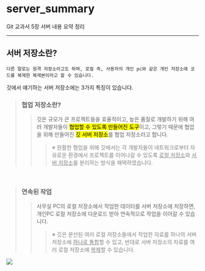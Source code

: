 <link href="https://fonts.googleapis.com/icon?family=Material+Icons" rel="stylesheet">

<style>
    .ul{
        text-decoration: underline;
    }
    .gray{
        color: gray;
    }
</style>
# server_summary
Git 교과서 5장 서버 내용 요약 정리
<hr>

## <b>서버 저장소란?</b>
    다른 말로는 원격 저장소라고도 하며, 로컬 즉, 사용자의 개인 pc와 같은 개인 저장소에 코드를 복제한 복제본이라고 할 수 있습니다.
깃에서 얘기하는 서버 저장소에는 3가지 특징이 있습니다.

> ### <b>협업 저장소란?</b>
>> 깃은 규모가 큰 프로젝트들을 효율적이고, 높은 품질로 개발하기 위해 여러 개발자들이 <mark>협업할 수 있도록 만들어진 도구</mark>이고, 그렇기 때문에 협업을 위해 만들어진 <mark>깃 서버 저장소</mark>를 협업 저장소라고 합니다.
>>><span class="gray">※ 원활한 협업을 위해 깃에서는 각 개발자들이 네트워크로부터  자유로운 환경에서 프로젝트를 이어나갈 수 있도록 <span class="ul">로컬 저장소</span>와 <span class="ul">서버 저장소</span>를 분리하는 방식을 채택하였습니다.</span>

<br>

> ### <b>연속된 작업</b>
>> 사무실 PC의 로컬 저장소에서 작업한 데이터를 서버 저장소에 저장하면, 개인PC 로컬 저장소에 다운로드 받아 연속적으로 작업을 이어갈 수 있습니다.
>>> <span class="gray"> ※ 깃은 분산된 여러 로컬 저장소들에서 작업한 자료를 하나의 서버 저장소에 <span class="ul">하나로 통합</span>할 수 있고, 반대로 서버 저장소의 자료를 여러 로컬 저장소에 <span class="ul">복제</span>할 수 있습니다.</span>
<img src="https://wac-cdn.atlassian.com/dam/jcr:e5228129-76b1-4b2c-8f10-af789f2ea6c0/03.svg?cdnVersion=540">
